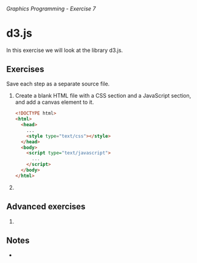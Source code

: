###### Graphics Programming - Exercise 7
# d3.js
In this exercise we will look at the library d3.js.

## Exercises
Save each step as a separate source file.

1. Create a blank HTML file with a CSS section and a JavaScript section, and add a canvas element to it.

    ```html
    <!DOCTYPE html>
    <html>
      <head>
        ...
        <style type="text/css"></style>
      </head>
      <body>
        <script type="text/javascript">
          ...
        </script>
      </body>
    </html>
    ```

1.

## Advanced exercises

1. 

## Notes

- 
